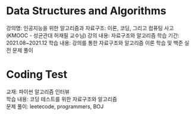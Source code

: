 # Data Structures and Algorithms
강의명: 인공지능을 위한 알고리즘과 자료구조: 이론, 코딩, 그리고 컴퓨팅 사고(KMOOC - 성균관대 허재필 교수님)
강의 내용: 자료구조와 알고리즘
학습 기간: 2021.08~2021.12
학습 내용: 강의를 통한 자료구조와 알고리즘 이론 학습 및 백준 실전 문제 풀이

# Coding Test
교재: 파이썬 알고리즘 인터뷰  
학습 내용: 코딩 테스트를 위한 자료구조와 알고리즘  
문제 풀이: leetecode, programmers, BOJ
